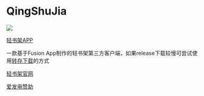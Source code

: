 # QingShuJia
[![](https://img.shields.io/github/downloads/cyb233/QingShuJia/total.svg)](https://github.com/cyb233/QingShuJia/releases)

[轻书架APP](https://github.com/cyb233/QingShuJia/releases/latest)

一款基于Fusion App制作的轻书架第三方客户端，如果release下载较慢可尝试使用[转存下载](https://d.serctl.com/)的方式

[轻书架官网](https://www.acgdmzy.com)

[爱发电赞助](https://afdian.net/@Schwi)

